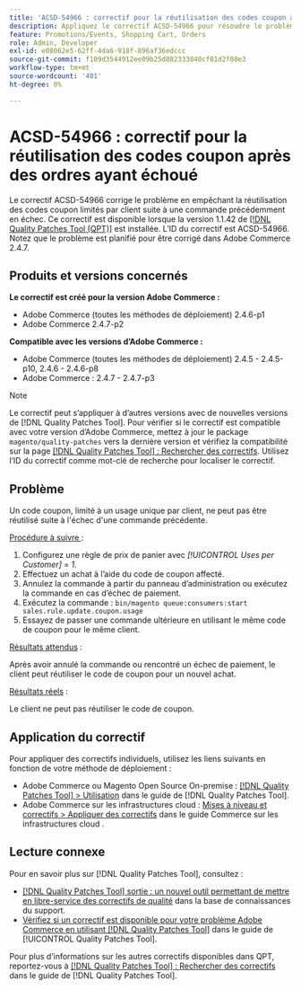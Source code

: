 ```yaml
---
title: 'ACSD-54966 : correctif pour la réutilisation des codes coupon après des ordres ayant échoué'
description: Appliquez le correctif ACSD-54966 pour résoudre le problème Adobe Commerce empêchant la réutilisation des codes coupon limités par promotions et panier suite à une commande précédemment en échec.
feature: Promotions/Events, Shopping Cart, Orders
role: Admin, Developer
exl-id: e08062e5-62ff-4da6-918f-896af36edccc
source-git-commit: f109d3544912ee09b25d882333840cf81d2f08e3
workflow-type: tm+mt
source-wordcount: '401'
ht-degree: 0%

---
```


# ACSD-54966 : correctif pour la réutilisation des codes coupon après des ordres ayant échoué

Le correctif ACSD-54966 corrige le problème en empêchant la réutilisation des codes coupon limités par client suite à une commande précédemment en échec. Ce correctif est disponible lorsque la version 1.1.42 de [[!DNL Quality Patches Tool (QPT)]](https://experienceleague.adobe.com/en/docs/commerce-knowledge-base/kb/announcements/commerce-announcements/magento-quality-patches-released-new-tool-to-self-serve-quality-patches) est installée. L’ID du correctif est ACSD-54966. Notez que le problème est planifié pour être corrigé dans Adobe Commerce 2.4.7.

## Produits et versions concernés

**Le correctif est créé pour la version Adobe Commerce :**

* Adobe Commerce (toutes les méthodes de déploiement) 2.4.6-p1
* Adobe Commerce 2.4.7-p2

**Compatible avec les versions d’Adobe Commerce :**

* Adobe Commerce (toutes les méthodes de déploiement) 2.4.5 - 2.4.5-p10, 2.4.6 - 2.4.6-p8
* Adobe Commerce : 2.4.7 - 2.4.7-p3

>[!NOTE]
>
>Le correctif peut s’appliquer à d’autres versions avec de nouvelles versions de [!DNL Quality Patches Tool]. Pour vérifier si le correctif est compatible avec votre version d’Adobe Commerce, mettez à jour le package `magento/quality-patches` vers la dernière version et vérifiez la compatibilité sur la page [[!DNL Quality Patches Tool] : Rechercher des correctifs](https://experienceleague.adobe.com/tools/commerce-quality-patches/index.html). Utilisez l’ID du correctif comme mot-clé de recherche pour localiser le correctif.

## Problème

Un code coupon, limité à un usage unique par client, ne peut pas être réutilisé suite à l&#39;échec d&#39;une commande précédente.

<u>Procédure à suivre </u> :

1. Configurez une règle de prix de panier avec *[!UICONTROL Uses per Customer]* = *1*.
1. Effectuez un achat à l’aide du code de coupon affecté.
1. Annulez la commande à partir du panneau d’administration ou exécutez la commande en cas d’échec de paiement.
1. Exécutez la commande : `bin/magento queue:consumers:start sales.rule.update.coupon.usage`
1. Essayez de passer une commande ultérieure en utilisant le même code de coupon pour le même client.

<u>Résultats attendus</u> :

Après avoir annulé la commande ou rencontré un échec de paiement, le client peut réutiliser le code de coupon pour un nouvel achat.

<u>Résultats réels</u> :

Le client ne peut pas réutiliser le code de coupon.

## Application du correctif

Pour appliquer des correctifs individuels, utilisez les liens suivants en fonction de votre méthode de déploiement :

* Adobe Commerce ou Magento Open Source On-premise : [[!DNL Quality Patches Tool] > Utilisation](/help/tools/quality-patches-tool/usage.md) dans le guide de [!DNL Quality Patches Tool].
* Adobe Commerce sur les infrastructures cloud : [Mises à niveau et correctifs > Appliquer des correctifs](https://experienceleague.adobe.com/docs/commerce-cloud-service/user-guide/develop/upgrade/apply-patches.html) dans le guide Commerce sur les infrastructures cloud .

## Lecture connexe

Pour en savoir plus sur [!DNL Quality Patches Tool], consultez :

* [[!DNL Quality Patches Tool] sortie : un nouvel outil permettant de mettre en libre-service des correctifs de qualité](https://experienceleague.adobe.com/en/docs/commerce-knowledge-base/kb/announcements/commerce-announcements/magento-quality-patches-released-new-tool-to-self-serve-quality-patches) dans la base de connaissances du support.
* [Vérifiez si un correctif est disponible pour votre problème Adobe Commerce en utilisant [!DNL Quality Patches Tool]](/help/tools/quality-patches-tool/patches-available-in-qpt/check-patch-for-magento-issue-with-magento-quality-patches.md) dans le guide de [!UICONTROL Quality Patches Tool].

Pour plus d’informations sur les autres correctifs disponibles dans QPT, reportez-vous à [[!DNL Quality Patches Tool] : Rechercher des correctifs](https://experienceleague.adobe.com/tools/commerce-quality-patches/index.html) dans le guide de [!DNL Quality Patches Tool].
